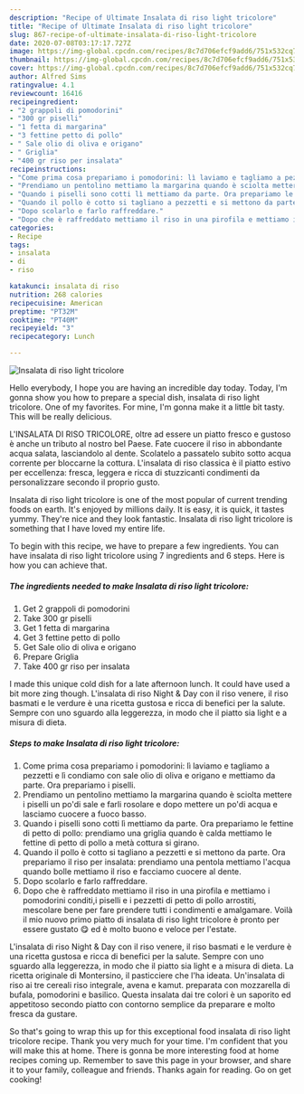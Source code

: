 ```yaml
---
description: "Recipe of Ultimate Insalata di riso light tricolore"
title: "Recipe of Ultimate Insalata di riso light tricolore"
slug: 867-recipe-of-ultimate-insalata-di-riso-light-tricolore
date: 2020-07-08T03:17:17.727Z
image: https://img-global.cpcdn.com/recipes/8c7d706efcf9add6/751x532cq70/insalata-di-riso-light-tricolore-recipe-main-photo.jpg
thumbnail: https://img-global.cpcdn.com/recipes/8c7d706efcf9add6/751x532cq70/insalata-di-riso-light-tricolore-recipe-main-photo.jpg
cover: https://img-global.cpcdn.com/recipes/8c7d706efcf9add6/751x532cq70/insalata-di-riso-light-tricolore-recipe-main-photo.jpg
author: Alfred Sims
ratingvalue: 4.1
reviewcount: 16416
recipeingredient:
- "2 grappoli di pomodorini"
- "300 gr piselli"
- "1 fetta di margarina"
- "3 fettine petto di pollo"
- " Sale olio di oliva e origano"
- " Griglia"
- "400 gr riso per insalata"
recipeinstructions:
- "Come prima cosa prepariamo i pomodorini: lì laviamo e tagliamo a pezzetti e lì condiamo con sale olio di oliva e origano e mettiamo da parte. Ora prepariamo i piselli."
- "Prendiamo un pentolino mettiamo la margarina quando è sciolta mettere i piselli un po&#39;di sale e farli rosolare e dopo mettere un po&#39;di acqua e lasciamo cuocere a fuoco basso."
- "Quando i piselli sono cotti lì mettiamo da parte. Ora prepariamo le fettine di petto di pollo: prendiamo una griglia quando è calda mettiamo le fettine di petto di pollo a metà cottura si girano."
- "Quando il pollo è cotto si tagliano a pezzetti e si mettono da parte. Ora prepariamo il riso per insalata: prendiamo una pentola mettiamo l&#39;acqua quando bolle mettiamo il riso e facciamo cuocere al dente."
- "Dopo scolarlo e farlo raffreddare."
- "Dopo che è raffreddato mettiamo il riso in una pirofila e mettiamo i pomodorini conditi,i piselli e i pezzetti di petto di pollo arrostiti, mescolare bene per fare prendere tutti i condimenti e amalgamare. Voilà il mio nuovo primo piatto di insalata di riso light tricolore è pronto per essere gustato 😋 ed è molto buono e veloce per l&#39;estate."
categories:
- Recipe
tags:
- insalata
- di
- riso

katakunci: insalata di riso 
nutrition: 268 calories
recipecuisine: American
preptime: "PT32M"
cooktime: "PT40M"
recipeyield: "3"
recipecategory: Lunch

---
```



![Insalata di riso light tricolore](https://img-global.cpcdn.com/recipes/8c7d706efcf9add6/751x532cq70/insalata-di-riso-light-tricolore-recipe-main-photo.jpg)

Hello everybody, I hope you are having an incredible day today. Today, I'm gonna show you how to prepare a special dish, insalata di riso light tricolore. One of my favorites. For mine, I'm gonna make it a little bit tasty. This will be really delicious.

L&#39;INSALATA DI RISO TRICOLORE, oltre ad essere un piatto fresco e gustoso è anche un tributo al nostro bel Paese. Fate cuocere il riso in abbondante acqua salata, lasciandolo al dente. Scolatelo a passatelo subito sotto acqua corrente per bloccarne la cottura. L&#39;insalata di riso classica è il piatto estivo per eccellenza: fresca, leggera e ricca di stuzzicanti condimenti da personalizzare secondo il proprio gusto.

Insalata di riso light tricolore is one of the most popular of current trending foods on earth. It's enjoyed by millions daily. It is easy, it is quick, it tastes yummy. They're nice and they look fantastic. Insalata di riso light tricolore is something that I have loved my entire life.


To begin with this recipe, we have to prepare a few ingredients. You can have insalata di riso light tricolore using 7 ingredients and 6 steps. Here is how you can achieve that.

<!--inarticleads1-->

##### The ingredients needed to make Insalata di riso light tricolore:

1. Get 2 grappoli di pomodorini
1. Take 300 gr piselli
1. Get 1 fetta di margarina
1. Get 3 fettine petto di pollo
1. Get  Sale olio di oliva e origano
1. Prepare  Griglia
1. Take 400 gr riso per insalata


I made this unique cold dish for a late afternoon lunch. It could have used a bit more zing though. L&#39;insalata di riso Night &amp; Day con il riso venere, il riso basmati e le verdure è una ricetta gustosa e ricca di benefici per la salute. Sempre con uno sguardo alla leggerezza, in modo che il piatto sia light e a misura di dieta. 

<!--inarticleads2-->

##### Steps to make Insalata di riso light tricolore:

1. Come prima cosa prepariamo i pomodorini: lì laviamo e tagliamo a pezzetti e lì condiamo con sale olio di oliva e origano e mettiamo da parte. Ora prepariamo i piselli.
1. Prendiamo un pentolino mettiamo la margarina quando è sciolta mettere i piselli un po&#39;di sale e farli rosolare e dopo mettere un po&#39;di acqua e lasciamo cuocere a fuoco basso.
1. Quando i piselli sono cotti lì mettiamo da parte. Ora prepariamo le fettine di petto di pollo: prendiamo una griglia quando è calda mettiamo le fettine di petto di pollo a metà cottura si girano.
1. Quando il pollo è cotto si tagliano a pezzetti e si mettono da parte. Ora prepariamo il riso per insalata: prendiamo una pentola mettiamo l&#39;acqua quando bolle mettiamo il riso e facciamo cuocere al dente.
1. Dopo scolarlo e farlo raffreddare.
1. Dopo che è raffreddato mettiamo il riso in una pirofila e mettiamo i pomodorini conditi,i piselli e i pezzetti di petto di pollo arrostiti, mescolare bene per fare prendere tutti i condimenti e amalgamare. Voilà il mio nuovo primo piatto di insalata di riso light tricolore è pronto per essere gustato 😋 ed è molto buono e veloce per l&#39;estate.


L&#39;insalata di riso Night &amp; Day con il riso venere, il riso basmati e le verdure è una ricetta gustosa e ricca di benefici per la salute. Sempre con uno sguardo alla leggerezza, in modo che il piatto sia light e a misura di dieta. La ricetta originale di Montersino, il pasticciere che l&#39;ha ideata. Un&#39;insalata di riso ai tre cereali riso integrale, avena e kamut. preparata con mozzarella di bufala, pomodorini e basilico. Questa insalata dai tre colori è un saporito ed appetitoso secondo piatto con contorno semplice da preparare e molto fresca da gustare. 

So that's going to wrap this up for this exceptional food insalata di riso light tricolore recipe. Thank you very much for your time. I'm confident that you will make this at home. There is gonna be more interesting food at home recipes coming up. Remember to save this page in your browser, and share it to your family, colleague and friends. Thanks again for reading. Go on get cooking!
